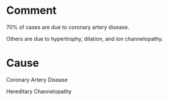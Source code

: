# Comment

70% of cases are due to coronary artery disease.

Others are due to hypertrophy, dilation, and ion channelopathy.

# Cause

Coronary Artery Disease

Hereditary Channelopathy
